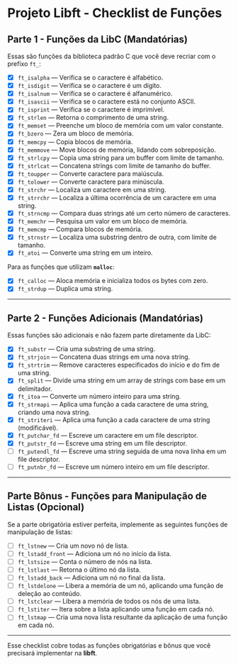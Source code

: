 # Projeto Libft - Checklist de Funções

## Parte 1 - Funções da LibC (Mandatórias)

Essas são funções da biblioteca padrão C que você deve recriar com o prefixo `ft_`:

- [X] `ft_isalpha` — Verifica se o caractere é alfabético.
- [X] `ft_isdigit` — Verifica se o caractere é um dígito.
- [X] `ft_isalnum` — Verifica se o caractere é alfanumérico.
- [X] `ft_isascii` — Verifica se o caractere está no conjunto ASCII.
- [X] `ft_isprint` — Verifica se o caractere é imprimível.
- [X] `ft_strlen` — Retorna o comprimento de uma string.
- [X] `ft_memset` — Preenche um bloco de memória com um valor constante.
- [X] `ft_bzero` — Zera um bloco de memória.
- [X] `ft_memcpy` — Copia blocos de memória.
- [X] `ft_memmove` — Move blocos de memória, lidando com sobreposição.
- [X] `ft_strlcpy` — Copia uma string para um buffer com limite de tamanho.
- [X] `ft_strlcat` — Concatena strings com limite de tamanho do buffer.
- [X] `ft_toupper` — Converte caractere para maiúscula.
- [X] `ft_tolower` — Converte caractere para minúscula.
- [X] `ft_strchr` — Localiza um caractere em uma string.
- [X] `ft_strrchr` — Localiza a última ocorrência de um caractere em uma string.
- [X] `ft_strncmp` — Compara duas strings até um certo número de caracteres.
- [X] `ft_memchr` — Pesquisa um valor em um bloco de memória.
- [X] `ft_memcmp` — Compara blocos de memória.
- [X] `ft_strnstr` — Localiza uma substring dentro de outra, com limite de tamanho.
- [X] `ft_atoi` — Converte uma string em um inteiro.

Para as funções que utilizam **`malloc`**:

- [X] `ft_calloc` — Aloca memória e inicializa todos os bytes com zero.
- [X] `ft_strdup` — Duplica uma string.

---

## Parte 2 - Funções Adicionais (Mandatórias)

Essas funções são adicionais e não fazem parte diretamente da LibC:

- [X] `ft_substr` — Cria uma substring de uma string.
- [X] `ft_strjoin` — Concatena duas strings em uma nova string.
- [X] `ft_strtrim` — Remove caracteres especificados do início e do fim de uma string.
- [X] `ft_split` — Divide uma string em um array de strings com base em um delimitador.
- [X] `ft_itoa` — Converte um número inteiro para uma string.
- [X] `ft_strmapi` — Aplica uma função a cada caractere de uma string, criando uma nova string.
- [X] `ft_striteri` — Aplica uma função a cada caractere de uma string (modificável).
- [X] `ft_putchar_fd` — Escreve um caractere em um file descriptor.
- [X] `ft_putstr_fd` — Escreve uma string em um file descriptor.
- [ ] `ft_putendl_fd` — Escreve uma string seguida de uma nova linha em um file descriptor.
- [ ] `ft_putnbr_fd` — Escreve um número inteiro em um file descriptor.

---

## Parte Bônus - Funções para Manipulação de Listas (Opcional)

Se a parte obrigatória estiver perfeita, implemente as seguintes funções de manipulação de listas:

- [ ] `ft_lstnew` — Cria um novo nó de lista.
- [ ] `ft_lstadd_front` — Adiciona um nó no início da lista.
- [ ] `ft_lstsize` — Conta o número de nós na lista.
- [ ] `ft_lstlast` — Retorna o último nó da lista.
- [ ] `ft_lstadd_back` — Adiciona um nó no final da lista.
- [ ] `ft_lstdelone` — Libera a memória de um nó, aplicando uma função de deleção ao conteúdo.
- [ ] `ft_lstclear` — Libera a memória de todos os nós de uma lista.
- [ ] `ft_lstiter` — Itera sobre a lista aplicando uma função em cada nó.
- [ ] `ft_lstmap` — Cria uma nova lista resultante da aplicação de uma função em cada nó.

---

Esse checklist cobre todas as funções obrigatórias e bônus que você precisará implementar na **libft**.
